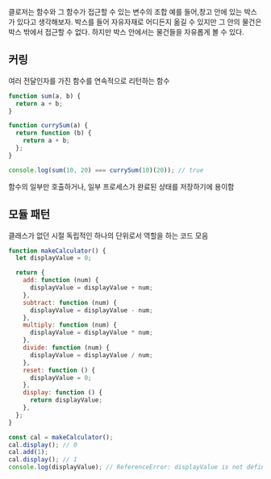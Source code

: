클로저는 함수와 그 함수가 접근할 수 있는 변수의 조합
예를 들어,창고 안에 있는 박스가 있다고 생각해보자. 박스를 들어 자유자재로 어디든지 옮길 수 있지만 그 안의 물건은 박스 밖에서 접근할 수 없다. 하지만 박스 안에서는 물건들을 자유롭게 볼 수 있다.

## 커링

여러 전달인자를 가진 함수를 연속적으로 리턴하는 함수

```js
function sum(a, b) {
  return a + b;
}

function currySum(a) {
  return function (b) {
    return a + b;
  };
}

console.log(sum(10, 20) === currySum(10)(20)); // true
```

함수의 일부만 호출하거나, 일부 프로세스가 완료된 상태를 저장하기에 용이함

## 모듈 패턴

클래스가 없던 시절 독립적인 하나의 단위로서 역할을 하는 코드 모음

```js
function makeCalculator() {
  let displayValue = 0;

  return {
    add: function (num) {
      displayValue = displayValue + num;
    },
    subtract: function (num) {
      displayValue = displayValue - num;
    },
    multiply: function (num) {
      displayValue = displayValue * num;
    },
    divide: function (num) {
      displayValue = displayValue / num;
    },
    reset: function () {
      displayValue = 0;
    },
    display: function () {
      return displayValue;
    },
  };
}

const cal = makeCalculator();
cal.display(); // 0
cal.add(1);
cal.display(); // 1
console.log(displayValue); // ReferenceError: displayValue is not defined
```
